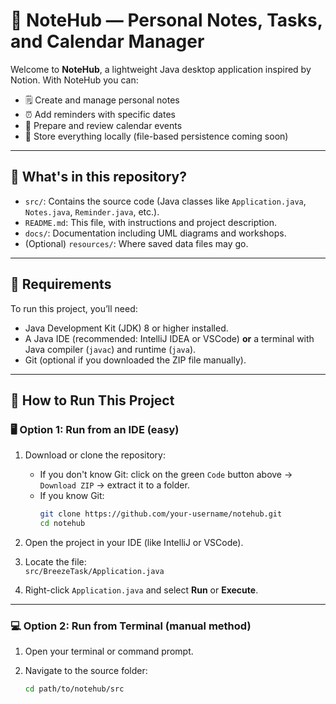 # 📝 NoteHub — Personal Notes, Tasks, and Calendar Manager

Welcome to **NoteHub**, a lightweight Java desktop application inspired by Notion. With NoteHub you can:

- 🗒️ Create and manage personal notes  
- ⏰ Add reminders with specific dates  
- 📆 Prepare and review calendar events  
- 💾 Store everything locally (file-based persistence coming soon)

---

## 📁 What's in this repository?

- `src/`: Contains the source code (Java classes like `Application.java`, `Notes.java`, `Reminder.java`, etc.).
- `README.md`: This file, with instructions and project description.
- `docs/`: Documentation including UML diagrams and workshops.
- (Optional) `resources/`: Where saved data files may go.

---

## 🧰 Requirements

To run this project, you’ll need:

- Java Development Kit (JDK) 8 or higher installed.
- A Java IDE (recommended: IntelliJ IDEA or VSCode) **or** a terminal with Java compiler (`javac`) and runtime (`java`).
- Git (optional if you downloaded the ZIP file manually).

---

## 🚀 How to Run This Project

### 🖥️ Option 1: Run from an IDE (easy)

1. Download or clone the repository:
   - If you don't know Git: click on the green `Code` button above → `Download ZIP` → extract it to a folder.
   - If you know Git:  
     ```bash
     git clone https://github.com/your-username/notehub.git
     cd notehub
     ```

2. Open the project in your IDE (like IntelliJ or VSCode).

3. Locate the file:  
   `src/BreezeTask/Application.java`

4. Right-click `Application.java` and select **Run** or **Execute**.

---

### 💻 Option 2: Run from Terminal (manual method)

1. Open your terminal or command prompt.

2. Navigate to the source folder:
   ```bash
   cd path/to/notehub/src

